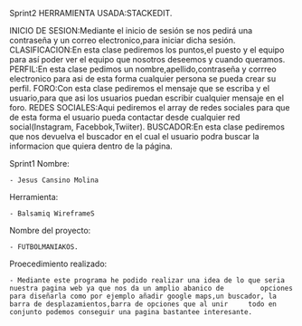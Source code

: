 Sprint2
HERRAMIENTA USADA:STACKEDIT.

INICIO DE SESION:Mediante el inicio de sesión se nos pedirá una contraseña y un correo electronico,para iniciar dicha sesión.
CLASIFICACION:En esta clase pediremos los puntos,el puesto y el equipo para así poder ver el equipo que nosotros deseemos y cuando queramos.
PERFIL:En esta clase pedimos un nombre,apellido,contraseña y corrreo electronico para asi de esta forma cualquier persona se pueda crear su perfil.
FORO:Con esta clase pediremos el mensaje que se escriba y el usuario,para que asi los usuarios puedan escribir cualquier mensaje en el foro.
REDES SOCIALES:Aqui pediremos el array de redes sociales para que de esta forma el usuario pueda contactar desde cualquier red social(Instagram, Facebbok,Twiiter).
BUSCADOR:En esta clase pediremos que nos devuelva el buscador en el cual el usuario podra buscar la informacion que quiera dentro de la página.

 Sprint1
Nombre:

	- Jesus Cansino Molina 
	
Herramienta:

	- Balsamiq WireframeS
	
Nombre del proyecto:

	- FUTBOLMANIAKOS.
	
Proecedimiento realizado:

	- Mediante este programa he podido realizar una idea de lo que seria  nuestra pagina web ya que nos da un amplio abanico de 		opciones para diseñarla como por ejemplo añadir google maps,un buscador, la barra de desplazamientos,barra de opciones que al unir 	   todo en conjunto podemos conseguir una pagina bastantee interesante.

  
